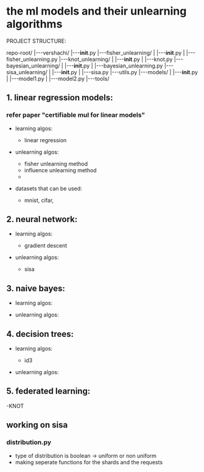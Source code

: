 
# the ml models and their unlearning algorithms

PROJECT STRUCTURE:

repo-root/
|---vershachi/
    |---__init__.py
    |---fisher_unlearning/
    |   |---__init__.py
    |   |---fisher_unlearning.py 
    |---knot_unlearning/
    |   |---__init__.py
    |   |---knot.py
    |---bayesian_unlearning/
    |   |---__init__.py
    |   |---bayesian_unlearning.py
    |---sisa_unlearning/
    |   |---__init__.py
    |   |---sisa.py
    |---utils.py
|---models/
|   |---__init__.py
|   |---model1.py
|   |---model2.py
|---tools/


## 1. linear regression models:
### refer paper "certifiable mul for linear models"
- learning algos:
  - linear regression

- unlearning algos:
  - fisher unlearning method
  - influence unlearning method
  - 

- datasets that can be used:
  - mnist, cifar, 

## 2. neural network:
- learning algos:
  - gradient descent

- unlearning algos:
  - sisa

## 3. naive bayes:
-  learning algos:

- unlearning algos:

## 4. decision trees:
- learning algos:
  - id3

- unlearning algos:

## 5. federated learning:
-KNOT




## working on sisa
### distribution.py
- type of distribution is boolean -> uniform or non uniform
- making seperate functions for the shards and the requests
